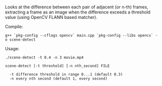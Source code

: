 Looks at the difference between each pair of adjacent (or n-th) frames, extracting a frame as an image when the difference exceeds a threshold value
(using OpenCV FLANN based matcher).

Compile:
```
g++ `pkg-config --cflags opencv` main.cpp `pkg-config --libs opencv` -o scene-detect
```

Usage: 
```
./scene-detect -t 0.4 -n 3 movie.mp4

scene-detect [-t threshold] [-n nth_second] FILE

  -t difference threshold in range 0...1 (default 0.3)
  -n every nth second (default 1, every second)
```
